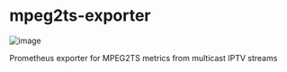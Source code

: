 # mpeg2ts-exporter
![image](https://github.com/wwijkander/mpeg2ts-exporter/assets/39839969/e7f3c9e9-75e7-49bb-ac03-f61271f2c394)

Prometheus exporter for MPEG2TS metrics from multicast IPTV streams
